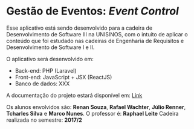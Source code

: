 # Gestão de Eventos: _Event Control_

Esse aplicativo está sendo desenvolvido para a cadeira de Desenvolvimento de Software III na UNISINOS, com o intuito de aplicar o conteúdo que foi estudado nas cadeiras de Engenharia de Requisitos e Desenvolvimento de Software I e II.

O aplicativo será desenvolvido em:
* Back-end: PHP (Laravel)
* Front-end: JavaScript + JSX (ReactJS)
* Banco de dados: XXX

A documentação do projeto estará disponível em: [Link](www.google.com)








Os alunos envolvidos são: **Renan Souza**, **Rafael Wachter**, **Júlio Renner**, **Tcharles Silva** e **Marco Nunes**.
O professor é: **Raphael Leite**
Cadeira realizada no semestre: **2017/2**
